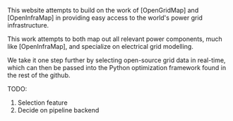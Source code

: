 This website attempts to build on the work of [OpenGridMap] and [OpenInfraMap] in providing easy access to the world's power grid infrastructure.

This work attempts to both map out all relevant power components, much like [OpenInfraMap], and specialize on electrical grid modelling. 

We take it one step further by selecting open-source grid data in real-time, which can then be passed into the Python optimization framework found in the rest of the github.

TODO:
1. Selection feature
2. Decide on pipeline backend